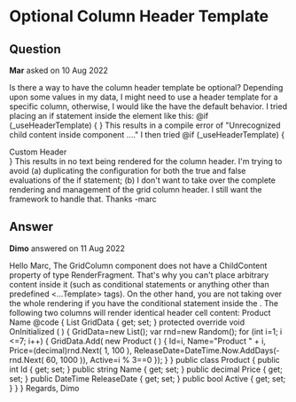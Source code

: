 # Optional Column Header Template

## Question

**Mar** asked on 10 Aug 2022

Is there a way to have the column header template be optional? Depending upon some values in my data, I might need to use a header template for a specific column, otherwise, I would like the have the default behavior. I tried placing an if statement inside the <GridColumn/> element like this: <GridColumn Field="" FieldType=""> @if (_useHeaderTemplate)
{ <HeaderTemplate> </HeaderTemplate> } </GridColumn> This results in a compile error of "Unrecognized child content inside component ...." I then tried <GridColumn Field="" FieldType=""> <HeaderTemplate> @if (_useHeaderTemplate)
{ <div>Custom Header </div> } </HeaderTemplate> </GridColumn> This results in no text being rendered for the column header. I'm trying to avoid (a) duplicating the <GridColumn/> configuration for both the true and false evaluations of the if statement; (b) I don't want to take over the complete rendering and management of the grid column header. I still want the framework to handle that. Thanks -marc

## Answer

**Dimo** answered on 11 Aug 2022

Hello Marc, The GridColumn component does not have a ChildContent property of type RenderFragment. That's why you can't place arbitrary content inside it (such as conditional statements or anything other than predefined <...Template> tags). On the other hand, you are not taking over the whole rendering if you have the conditional statement inside the <HeaderTemplate>. The following two columns will render identical header cell content: <TelerikGrid Data="@GridData" TItem="@Product" Pageable="true" Sortable="true" FilterMode="GridFilterMode.FilterMenu"> <GridColumns> <GridColumn Field="@nameof(Product.Name)" Title="Product Name" /> <GridColumn Field="@nameof(Product.Name)"> <HeaderTemplate> Product Name </HeaderTemplate> </GridColumn> </GridColumns> </TelerikGrid> @code {
List<Product> GridData { get; set; } protected override void OnInitialized ( ) {
GridData=new List<Product>(); var rnd=new Random(); for (int i=1; i <=7; i++)
{
GridData.Add( new Product ( ) {
Id=i,
Name="Product " + i,
Price=(decimal)rnd.Next( 1, 100 ),
ReleaseDate=DateTime.Now.AddDays(-rnd.Next( 60, 1000 )),
Active=i % 3==0 });
}
} public class Product { public int Id { get; set; } public string Name { get; set; } public decimal Price { get; set; } public DateTime ReleaseDate { get; set; } public bool Active { get; set; }
}
} Regards, Dimo
